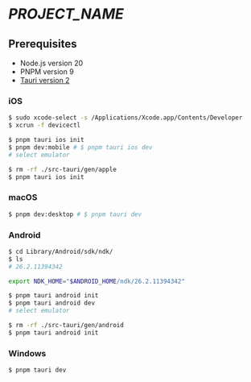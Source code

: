 # _PROJECT_NAME_

## Prerequisites

- Node.js version 20
- PNPM version 9
- [Tauri version 2](https://beta.tauri.app/guides/prerequisites/)

### iOS

```sh
$ sudo xcode-select -s /Applications/Xcode.app/Contents/Developer
$ xcrun -f devicectl
```

```sh
$ pnpm tauri ios init
$ pnpm dev:mobile # $ pnpm tauri ios dev
# select emulator
```

```sh
$ rm -rf ./src-tauri/gen/apple
$ pnpm tauri ios init
```

### macOS

```sh
$ pnpm dev:desktop # $ pnpm tauri dev
```

### Android

```sh
$ cd Library/Android/sdk/ndk/
$ ls
# 26.2.11394342

export NDK_HOME="$ANDROID_HOME/ndk/26.2.11394342"
```

```sh
$ pnpm tauri android init
$ pnpm tauri android dev
# select emulator
```

```sh
$ rm -rf ./src-tauri/gen/android
$ pnpm tauri android init
```

### Windows

```sh
$ pnpm tauri dev
```
